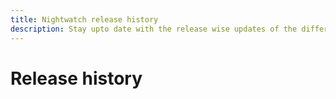 ```yaml
---
title: Nightwatch release history
description: Stay upto date with the release wise updates of the different versions of Nightwatch
---
```


# Release history

